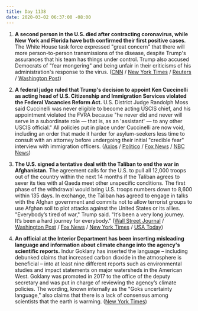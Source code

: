 ```yaml
---
title: Day 1138
date: 2020-03-02 06:37:00 -08:00
---
```


1. **A second person in the U.S. died after contracting coronavirus, while New York and Florida have both confirmed their first positive cases**. The White House task force expressed "great concern" that there will more person-to-person transmissions of the disease, despite Trump's assurances that his team has things under control. Trump also accused Democrats of "fear mongering" and being unfair in their criticisms of his administration's response to the virus. ([CNN](https://www.cnn.com/2020/03/02/politics/us-coronavirus-politics-donald-trump-joe-biden-washington/index.html) / [New York Times](https://www.nytimes.com/2020/03/01/us/washington-coronavirus-nursing-home.html) / [Reuters](https://www.reuters.com/article/us-china-health-usa-idUSKBN20O1WF) / [Washington Post](https://www.washingtonpost.com/nation/2020/03/02/trump-retweets-video-coronavirus/))

2. **A federal judge ruled that Trump's decision to appoint Ken Cuccinelli as acting head of U.S. Citizenship and Immigration Services violated the Federal Vacancies Reform Act.** U.S. District Judge Randolph Moss said Cuccinelli was never eligible to become acting USCIS chief, and his appointment violated the FVRA because "he never did and never will serve in a subordinate role — that is, as an 'assistant' — to any other USCIS official." All policies put in place under Cuccinelli are now void, including an order that made it harder for asylum-seekers less time to consult with an attorney before undergoing their initial "credible fear" interview with immigration officers. ([Axios](https://www.axios.com/federal-court-ken-cuccinelli-illegal-uscis-director-8479c5d1-0130-4477-bf98-a1e23be19ae0.html) / [Politico](https://www.politico.com/news/2020/03/01/federal-judge-cuccinelli-appointment-unlawful-118477) / [Fox News](https://www.foxnews.com/politics/cuccinelli-uscis-unlawfully-appointed-citizenship-immigration-services-judge) / [NBC News](https://www.nbcnews.com/politics/politics-news/judge-rules-immigration-agency-head-cuccinelli-was-unlawfully-named-n1146831))

3. **The U.S. signed a tentative deal with the Taliban to end the war in Afghanistan.** The agreement calls for the U.S. to pull all 12,000 troops out of the country within the next 14 months if the Taliban agrees to sever its ties with al Qaeda meet other unspecific conditions. The first phase of the withdrawal would bring U.S. troops numbers down to 8,600 within 135 days. In exchange, the Taliban has agreed to engage in talks with the Afghan government and commits not to allow terrorist groups to use Afghan soil to plot attacks against the United States or its allies. "Everybody’s tired of war," Trump said. "It’s been a very long journey. It’s been a hard journey for everybody." ([Wall Street Journal](https://www.wsj.com/articles/u-s-taliban-set-to-sign-deal-meant-to-end-america-s-longest-war-11582977729) / [Washington Post](https://www.washingtonpost.com/world/asia_pacific/what-you-need-to-know-about-the-us-taliban-peace-deal/2020/02/29/e63e062c-5a67-11ea-8efd-0f904bdd8057_story.html) / [Fox News](https://www.foxnews.com/world/us-signs-historic-peace-deal-with-taliban-pompeo-strikes-cautious-tone) / [New York Times](https://www.nytimes.com/2019/01/28/world/asia/taliban-peace-deal-afghanistan.html) / [USA Today](https://www.usatoday.com/story/news/politics/2020/02/29/u-s-taliban-sign-deal-peace-talks-begin-u-s-troops-withdraw/4738736002/))

4. **An official at the Interior Department has been inserting misleading language and information about climate change into the agency's scientific reports.** Indur Goklany has inserted the language – including debunked claims that increased carbon dioxide in the atmosphere is beneficial – into at least nine different reports such as environmental studies and impact statements on major watersheds in the American West. Goklany was promoted in 2017 to the office of the deputy secretary and was put in charge of reviewing the agency’s climate policies. The wording, known internally as the "Goks uncertainty language," also claims that there is a lack of consensus among scientists that the earth is warming. ([New York Times](https://www.nytimes.com/2020/03/02/climate/goks-uncertainty-language-interior.html))
